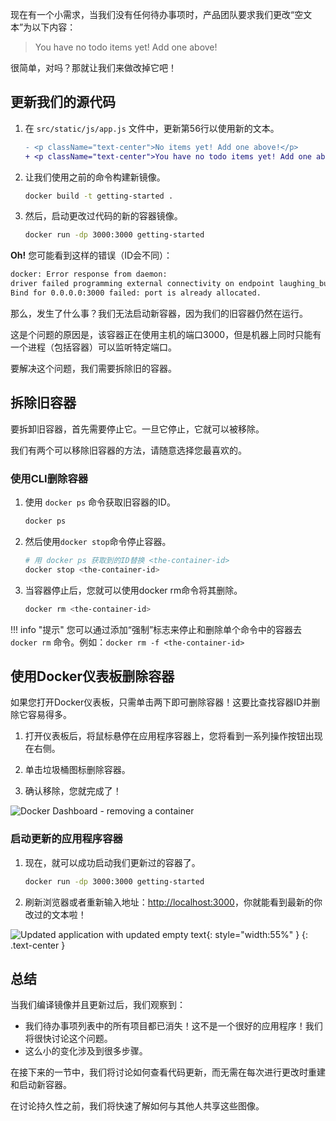 
<!-- As a small feature request, we've been asked by the product team to
change the "empty text" when we don't have any todo list items. They
would like to transition it to the following: -->
现在有一个小需求，当我们没有任何待办事项时，产品团队要求我们更改“空文本”为以下内容：

> You have no todo items yet! Add one above!

<!-- Pretty simple, right? Let's make the change. -->
很简单，对吗？那就让我们来做改掉它吧！

<!-- ## Updating our Source Code -->
## 更新我们的源代码

<!-- 1. In the `src/static/js/app.js` file, update line 56 to use the new empty text. -->
1. 在 `src/static/js/app.js` 文件中，更新第56行以使用新的文本。

    ```diff
    - <p className="text-center">No items yet! Add one above!</p>
    + <p className="text-center">You have no todo items yet! Add one above!</p>
    ```

<!-- 1. Let's build our updated version of the image, using the same command we used before. -->
2. 让我们使用之前的命令构建新镜像。

    ```bash
    docker build -t getting-started .
    ```

3. 然后，启动更改过代码的新的容器镜像。

    ```bash
    docker run -dp 3000:3000 getting-started
    ```

<!-- **Uh oh!** You probably saw an error like this (the IDs will be different): -->
**Oh!** 您可能看到这样的错误（ID会不同）：

```bash
docker: Error response from daemon: 
driver failed programming external connectivity on endpoint laughing_burnell(bb242b2ca4d67eba76e79474fb36bb5125708ebdabd7f45c8eaf16caaabde9dd): 
Bind for 0.0.0.0:3000 failed: port is already allocated.
```

<!-- So, what happened? We aren't able to start the new container because our old container is still
running. The reason this is a problem is because that container is using the host's port 3000 and
only one process on the machine (containers included) can listen to a specific port. To fix this, 
we need to remove the old container. -->
那么，发生了什么事？我们无法启动新容器，因为我们的旧容器仍然在运行。

这是个问题的原因是，该容器正在使用主机的端口3000，但是机器上同时只能有一个进程（包括容器）可以监听特定端口。

要解决这个问题，我们需要拆除旧的容器。

<!-- ## Replacing our Old Container -->
## 拆除旧容器

<!-- To remove a container, it first needs to be stopped. Once it has stopped, it can be removed. We have two
ways that we can remove the old container. Feel free to choose the path that you're most comfortable with. -->

要拆卸旧容器，首先需要停止它。一旦它停止，它就可以被移除。

我们有两个可以移除旧容器的方法，请随意选择您最喜欢的。

<!-- ### Removing a container using the CLI -->
### 使用CLI删除容器

<!-- 1. Get the ID of the container by using the `docker ps` command. -->
1. 使用 `docker ps` 命令获取旧容器的ID。

    ```bash
    docker ps
    ```

2. 然后使用`docker stop`命令停止容器。

    ```bash
    # 用 docker ps 获取到的ID替换 <the-container-id> 
    docker stop <the-container-id>
    ```

3. 当容器停止后，您就可以使用docker rm命令将其删除。

    ```bash
    docker rm <the-container-id>
    ```

!!! info "提示"
    <!-- You can stop and remove a container in a single command by adding the "force" flag
    to the `docker rm` command. For example: `docker rm -f <the-container-id>` -->
    您可以通过添加“强制”标志来停止和删除单个命令中的容器去 `docker rm` 命令。例如：`docker rm -f <the-container-id>`

<!-- ### Removing a container using the Docker Dashboard -->
## 使用Docker仪表板删除容器

<!-- If you open the Docker dashboard, you can remove a container with two clicks! It's certainly
much easier than having to look up the container ID and remove it. -->
如果您打开Docker仪表板，只需单击两下即可删除容器！这要比查找容器ID并删除它容易得多。

1. 打开仪表板后，将鼠标悬停在应用程序容器上，您将看到一系列操作按钮出现在右侧。

2. 单击垃圾桶图标删除容器。

3. 确认移除，您就完成了！

![Docker Dashboard - removing a container](dashboard-removing-container.png)


<!-- ### Starting our updated app container -->
### 启动更新的应用程序容器

1. 现在，就可以成功启动我们更新过的容器了。

    ```bash
    docker run -dp 3000:3000 getting-started
    ```

1. 刷新浏览器或者重新输入地址：[http://localhost:3000](http://localhost:3000)，你就能看到最新的你改过的文本啦！

![Updated application with updated empty text](todo-list-updated-empty-text.png){: style="width:55%" }
{: .text-center }

<!-- ## Recap -->
## 总结

当我们编译镜像并且更新过后，我们观察到：
- 我们待办事项列表中的所有项目都已消失！这不是一个很好的应用程序！我们将很快讨论这个问题。
- 这么小的变化涉及到很多步骤。

在接下来的一节中，我们将讨论如何查看代码更新，而无需在每次进行更改时重建和启动新容器。

在讨论持久性之前，我们将快速了解如何与其他人共享这些图像。